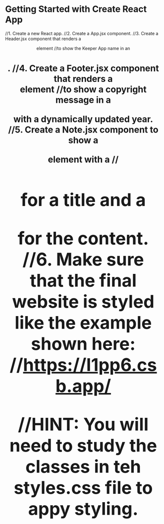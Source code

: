 # Getting Started with Create React App

//1. Create a new React app.
//2. Create a App.jsx component.
//3. Create a Header.jsx component that renders a <header> element
//to show the Keeper App name in an <h1>.
//4. Create a Footer.jsx component that renders a <footer> element
//to show a copyright message in a <p> with a dynamically updated year.
//5. Create a Note.jsx component to show a <div> element with a
//<h1> for a title and a <p> for the content.
//6. Make sure that the final website is styled like the example shown here:
//https://l1pp6.csb.app/

//HINT: You will need to study the classes in teh styles.css file to appy styling.
